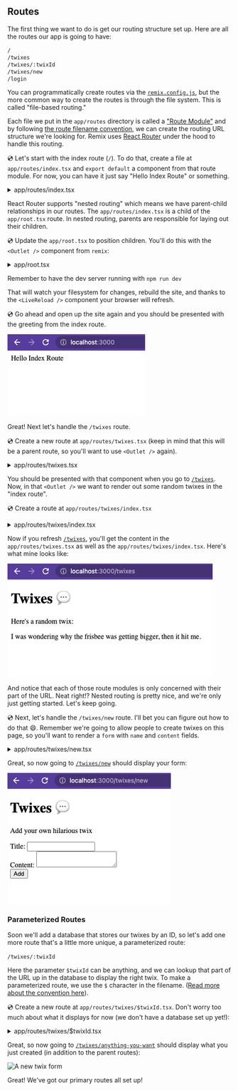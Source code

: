 ## Routes

The first thing we want to do is get our routing structure set up. Here are all the routes our app is going to have:

```
/
/twixes
/twixes/:twixId
/twixes/new
/login
```

You can programmatically create routes via the [`remix.config.js`](../api/conventions#remixconfigjs), but the more common way to create the routes is through the file system. This is called "file-based routing."

Each file we put in the `app/routes` directory is called a ["Route Module"](../api/conventions#route-module-api) and by following [the route filename convention](../api/conventions#route-filenames), we can create the routing URL structure we're looking for. Remix uses [React Router](https://reactrouter.com/) under the hood to handle this routing.

💿 Let's start with the index route (`/`). To do that, create a file at `app/routes/index.tsx` and `export default` a component from that route module. For now, you can have it just say "Hello Index Route" or something.

<details>

<summary>app/routes/index.tsx</summary>

```tsx filename=app/routes/index.tsx
export default function IndexRoute() {
  return <div>Hello Index Route</div>;
}
```

</details>

React Router supports "nested routing" which means we have parent-child relationships in our routes. The `app/routes/index.tsx` is a child of the `app/root.tsx` route. In nested routing, parents are responsible for laying out their children.

💿 Update the `app/root.tsx` to position children. You'll do this with the `<Outlet />` component from `remix`:

<details>

<summary>app/root.tsx</summary>

```tsx filename=app/root.tsx lines=[1,11]
import { LiveReload, Outlet } from "remix";

export default function App() {
  return (
    <html lang="en">
      <head>
        <meta charSet="utf-8" />
        <title>Remix: So great, it's funny!</title>
      </head>
      <body>
        <Outlet />
        <LiveReload />
      </body>
    </html>
  );
}
```

</details>

<docs-info>Remember to have the dev server running with `npm run dev`</docs-info>

That will watch your filesystem for changes, rebuild the site, and thanks to the `<LiveReload />` component your browser will refresh.

💿 Go ahead and open up the site again and you should be presented with the greeting from the index route.

![Index](/assets/03-01.png)

Great! Next let's handle the `/twixes` route.

💿 Create a new route at `app/routes/twixes.tsx` (keep in mind that this will be a parent route, so you'll want to use `<Outlet />` again).

<details>

<summary>app/routes/twixes.tsx</summary>

```tsx filename=app/routes/twixes.tsx
import { Outlet } from "remix";

export default function TwixesRoute() {
  return (
    <div>
      <h1>Twixes 💬</h1>
      <main>
        <Outlet />
      </main>
    </div>
  );
}
```

</details>

You should be presented with that component when you go to [`/twixes`](http://localhost:3000/twixes). Now, in that `<Outlet />` we want to render out some random twixes in the "index route".

💿 Create a route at `app/routes/twixes/index.tsx`

<details>

<summary>app/routes/twixes/index.tsx</summary>

```tsx filename=app/routes/twixes/index.tsx
export default function TwixesIndexRoute() {
  return (
    <div>
      <p>Here's a random twix:</p>
      <p>
        I was wondering why the frisbee was getting bigger,
        then it hit me.
      </p>
    </div>
  );
}
```

</details>

Now if you refresh [`/twixes`](http://localhost:3000/twixes), you'll get the content in the `app/routes/twixes.tsx` as well as the `app/routes/twixes/index.tsx`. Here's what mine looks like:

![Twix index](/assets/03-02.png)

And notice that each of those route modules is only concerned with their part of the URL. Neat right!? Nested routing is pretty nice, and we're only just getting started. Let's keep going.

💿 Next, let's handle the `/twixes/new` route. I'll bet you can figure out how to do that 😄. Remember we're going to allow people to create twixes on this page, so you'll want to render a `form` with `name` and `content` fields.

<details>

<summary>app/routes/twixes/new.tsx</summary>

```tsx filename=app/routes/twixes/new.tsx
export default function NewTwixRoute() {
  return (
    <div>
      <p>Add your own hilarious twix</p>
      <form method="post">
        <div>
          <label>
            Title: <input type="text" name="title" />
          </label>
        </div>
        <div>
          <label>
            Content: <textarea name="content" />
          </label>
        </div>
        <div>
          <button type="submit" className="button">
            Add
          </button>
        </div>
      </form>
    </div>
  );
}
```

</details>

Great, so now going to [`/twixes/new`](http://localhost:3000/twixes/new) should display your form:

![A new twix form](/assets/03-03.png)

### Parameterized Routes

Soon we'll add a database that stores our twixes by an ID, so let's add one more route that's a little more unique, a parameterized route:

`/twixes/:twixId`

Here the parameter `$twixId` can be anything, and we can lookup that part of the URL up in the database to display the right twix. To make a parameterized route, we use the `$` character in the filename. ([Read more about the convention here](../api/conventions#route-filenames)).

💿 Create a new route at `app/routes/twixes/$twixId.tsx`. Don't worry too much about what it displays for now (we don't have a database set up yet!):

<details>

<summary>app/routes/twixes/$twixId.tsx</summary>

```tsx filename=app/routes/twixes/$twixId.tsx
export default function TwixRoute() {
  return (
    <div>
      <p>Here's your hilarious twix:</p>
      <p>
        Why don't you find hippopotamuses hiding in trees?
        They're really good at it.
      </p>
    </div>
  );
}
```

</details>

Great, so now going to [`/twixes/anything-you-want`](http://localhost:3000/twixes/test) should display what you just created (in addition to the parent routes):

![A new twix form](/twixes-tutorial/img/param-route.png)

Great! We've got our primary routes all set up!